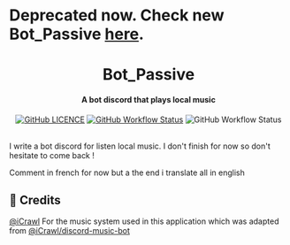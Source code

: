 # Deprecated now. Check new Bot_Passive [here](https://github.com/DevShimi92/bot_passive).

<p align="center">
<h1 align="center">Bot_Passive</h1>
<h4 align="center">A bot discord that plays local music</h4>
</p>

<p align="center">
<a href="https://github.com/DevShimi92/Bot_Passive_old/blob/master/LICENSE"><img alt="GitHub LICENCE" src="https://img.shields.io/github/license/DevShimi92/Bot_Passive_old"></a>
<a href="https://github.com/DevShimi92/Bot_Passive/actions?query=workflow%3A%22Eslint+and+Deploy%22"><img alt="GitHub Workflow Status" src="https://img.shields.io/github/workflow/status/DevShimi92/Bot_Passive_old/Eslint"></a>
<img alt="GitHub Workflow Status" src="https://img.shields.io/github/package-json/v/DevShimi92/Bot_Passive_old"></p>

<br>
I write a bot discord for listen local music. I don't finish for now so don't hesitate to come back !

Comment in french for now but a the end i translate all in english 

## 📝 Credits

[@iCrawl](https://github.com/iCrawl) For the music system used in this application which was adapted from [@iCrawl/discord-music-bot](https://github.com/iCrawl/discord-music-bot)
